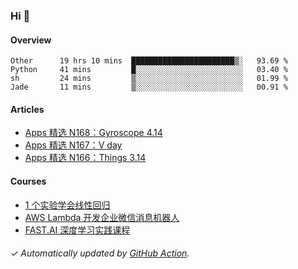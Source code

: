 ### Hi 👋

#### Overview

<!--START_SECTION:waka-->
```text
Other      19 hrs 10 mins  ███████████████████████▒░   93.69 % 
Python     41 mins         █░░░░░░░░░░░░░░░░░░░░░░░░   03.40 % 
sh         24 mins         ▒░░░░░░░░░░░░░░░░░░░░░░░░   01.99 % 
Jade       11 mins         ▒░░░░░░░░░░░░░░░░░░░░░░░░   00.91 % 
```
<!--END_SECTION:waka-->

#### Articles

<!-- BLOG:START -->
- [Apps 精选 N168：Gyroscope 4.14](https://huhuhang.com/post/product-hunt/product-hunt-n168?ref=github)
- [Apps 精选 N167：V day](https://huhuhang.com/post/product-hunt/product-hunt-n167?ref=github)
- [Apps 精选 N166：Things 3.14](https://huhuhang.com/post/product-hunt/product-hunt-n166?ref=github)<!-- BLOG:END -->

#### Courses

<!-- SYL:START -->
- [1 个实验学会线性回归](https://lanqiao.cn/courses/4855)
- [AWS Lambda 开发企业微信消息机器人](https://lanqiao.cn/courses/2868)
- [FAST.AI 深度学习实践课程](https://lanqiao.cn/courses/1445)
<!-- SYL:END -->

###### ✓ Automatically updated by [GitHub Action](https://github.com/huhuhang/huhuhang/actions).
